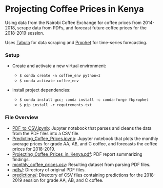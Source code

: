 # Projecting Coffee Prices in Kenya
Using data from the Nairobi Coffee Exchange for coffee prices from 2014-2018, scrape data from PDFs, and forecast future coffee prices for the 2018-2019 session.

Uses [Tabula](https://github.com/chezou/tabula-py) for data scraping and [Prophet](https://github.com/facebook/prophet/) for time-series forecasting.


### Setup
- Create and activate a new virtual environment:
  - `$ conda create -n coffee_env python=3`
  - `$ conda activate coffee_env`

- Install project dependencies:
  - `$ conda install gcc; conda install -c conda-forge fbprophet`
  - `$ pip install -r requirements.txt`


### File Overview
- [PDF_to_CSV.ipynb](PDF_to_CSV.ipynb): Jupyter notebook that parses and cleans the data from the PDF files into a CSV file.
- [Predicting_Coffee_Prices.ipynb](Predicting_Coffee_Prices.ipynb): Jupyter notebook that plots the monthly average prices for grade AA, AB, and C coffee, and forecasts the coffee prices for 2018-2019.
- [Projecting_Coffee_Prices_in_Kenya.pdf](Projecting_Coffee_Prices_in_Kenya.pdf): PDF report summarizing findings.
- [monthly_coffee_prices.csv](monthly_coffee_prices.csv): Resulting dataset from parsing PDF files.
- [pdfs/](pdfs/): Directory of original PDF files.
- [predictions/](predictions/): Directory of CSV files containing predictions for the 2018-2019 session for grade AA, AB, and C coffee.







